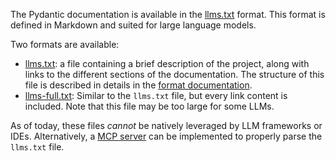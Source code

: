 The Pydantic documentation is available in the [llms.txt](https://llmstxt.org/) format.
This format is defined in Markdown and suited for large language models.

Two formats are available:

* [llms.txt](https://docs.pydantic.dev/latest/llms.txt): a file containing a brief description
  of the project, along with links to the different sections of the documentation. The structure
  of this file is described in details in the [format documentation](https://llmstxt.org/#format).
* [llms-full.txt](https://docs.pydantic.dev/latest/llms-full.txt): Similar to the `llms.txt` file,
  but every link content is included. Note that this file may be too large for some LLMs.

As of today, these files *cannot* be natively leveraged by LLM frameworks or IDEs. Alternatively,
a [MCP server](https://modelcontextprotocol.io/) can be implemented to properly parse the `llms.txt`
file.
